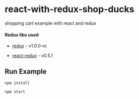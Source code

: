 # react-with-redux-shop-ducks
shopping cart example with react and redux

#### Redux libs used

- [redux](https://github.com/gaearon/redux) - v1.0.0-rc

- [react-redux](https://github.com/gaearon/react-redux) - v0.5.1

## Run Example

`npm install`

`npm start`
